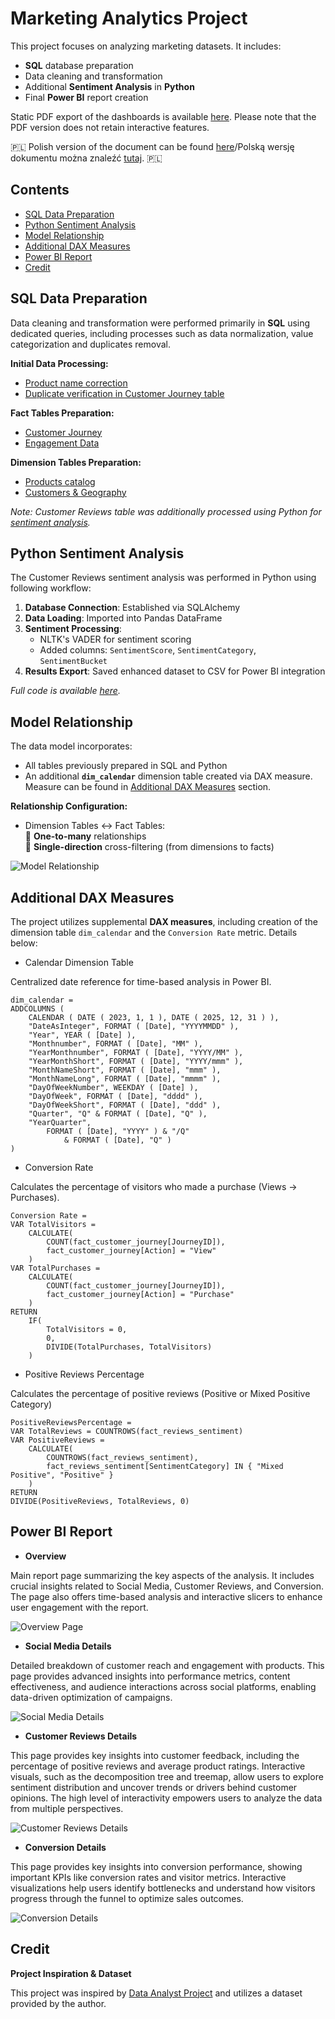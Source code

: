 # Marketing Analytics Project
This project focuses on analyzing marketing datasets. It includes:
- **SQL** database preparation
- Data cleaning and transformation
- Additional **Sentiment Analysis** in **Python**
- Final **Power BI** report creation

Static PDF export of the dashboards is available [here](/Marketing%20Analysis%20Report.pdf). Please note that the PDF version does not retain interactive features.

🇵🇱 Polish version of the document can be found [here](/README-PL.md)/Polską wersję dokumentu można znaleźć [tutaj](/README-PL.md). 🇵🇱
## Contents
- [SQL Data Preparation](#sql-data-preparation)
- [Python Sentiment Analysis](#python-sentiment-analysis)
- [Model Relationship](#model-relationship)
- [Additional DAX Measures](#additional-dax-measures)
- [Power BI Report](#power-bi-report)
- [Credit](#credit)

## SQL Data Preparation

Data cleaning and transformation were performed primarily in **SQL** using dedicated queries, including processes such as data normalization, value categorization and duplicates removal.

**Initial Data Processing:**
- [Product name correction](/Product%20Name%20Correction.sql)
- [Duplicate verification in Customer Journey table](/Checking%20Duplicates%20in%20Customer_Journey.sql)

**Fact Tables Preparation:**
- [Customer Journey](/fact%20Customer%20Journey%20Query.sql)
- [Engagement Data](/fact%20Engagement%20Data%20Query.sql)

**Dimension Tables Preparation:**
- [Products catalog](/dim%20Products%20Query.sql)
- [Customers & Geography](/dim%20Customers,%20Geography%20Query.sql)

*Note: Customer Reviews table was additionally processed using Python for [sentiment analysis](#python-sentiment-analysis).*

## Python Sentiment Analysis

The Customer Reviews sentiment analysis was performed in Python using following workflow:
1. **Database Connection**: Established via SQLAlchemy
2. **Data Loading**: Imported into Pandas DataFrame
3. **Sentiment Processing**:
   - NLTK's VADER for sentiment scoring
   - Added columns: `SentimentScore`, `SentimentCategory`, `SentimentBucket`
4. **Results Export**: Saved enhanced dataset to CSV for Power BI integration

*Full code is available [here](/sentiment_analysis.py).*

## Model Relationship
The data model incorporates:
- All tables previously prepared in SQL and Python
- An additional **`dim_calendar`** dimension table created via DAX measure. Measure can be found in [Additional DAX Measures](#additional-dax-measures) section.

**Relationship Configuration:**
- Dimension Tables ↔ Fact Tables:  
  🔗 **One-to-many** relationships  
  🔄 **Single-direction** cross-filtering (from dimensions to facts)

![Model Relationship](/images/Model%20Relationships.png)

## Additional DAX Measures
The project utilizes supplemental **DAX measures**, including creation of the dimension table `dim_calendar` and the `Conversion Rate` metric. Details below:

- Calendar Dimension Table

Centralized date reference for time-based analysis in Power BI. 
``` 
dim_calendar = 
ADDCOLUMNS (
    CALENDAR ( DATE ( 2023, 1, 1 ), DATE ( 2025, 12, 31 ) ),
    "DateAsInteger", FORMAT ( [Date], "YYYYMMDD" ),
    "Year", YEAR ( [Date] ),
    "Monthnumber", FORMAT ( [Date], "MM" ),
    "YearMonthnumber", FORMAT ( [Date], "YYYY/MM" ),
    "YearMonthShort", FORMAT ( [Date], "YYYY/mmm" ),
    "MonthNameShort", FORMAT ( [Date], "mmm" ),
    "MonthNameLong", FORMAT ( [Date], "mmmm" ),
    "DayOfWeekNumber", WEEKDAY ( [Date] ),
    "DayOfWeek", FORMAT ( [Date], "dddd" ),
    "DayOfWeekShort", FORMAT ( [Date], "ddd" ),
    "Quarter", "Q" & FORMAT ( [Date], "Q" ),
    "YearQuarter",
        FORMAT ( [Date], "YYYY" ) & "/Q"
            & FORMAT ( [Date], "Q" )
)
```

- Conversion Rate

Calculates the percentage of visitors who made a purchase (Views → Purchases).

```
Conversion Rate = 
VAR TotalVisitors = 
    CALCULATE(
        COUNT(fact_customer_journey[JourneyID]),
        fact_customer_journey[Action] = "View"
    )
VAR TotalPurchases = 
    CALCULATE(
        COUNT(fact_customer_journey[JourneyID]),
        fact_customer_journey[Action] = "Purchase"
    )
RETURN
    IF(
        TotalVisitors = 0,
        0,
        DIVIDE(TotalPurchases, TotalVisitors)
    )
```

- Positive Reviews Percentage

Calculates the percentage of positive reviews (Positive or Mixed Positive Category)

```
PositiveReviewsPercentage = 
VAR TotalReviews = COUNTROWS(fact_reviews_sentiment)
VAR PositiveReviews =
    CALCULATE(
        COUNTROWS(fact_reviews_sentiment),
        fact_reviews_sentiment[SentimentCategory] IN { "Mixed Positive", "Positive" }
    )
RETURN
DIVIDE(PositiveReviews, TotalReviews, 0)
```

## Power BI Report

- **Overview**

Main report page summarizing the key aspects of the analysis. It includes crucial insights related to Social Media, Customer Reviews, and Conversion. The page also offers time-based analysis and interactive slicers to enhance user engagement with the report.

![Overview Page](/images/Overview%20Page.png)

- **Social Media Details**

Detailed breakdown of customer reach and engagement with products. This page provides advanced insights into performance metrics, content effectiveness, and audience interactions across social platforms, enabling data-driven optimization of campaigns.

![Social Media Details](/images/Social%20Media%20Details.png)

- **Customer Reviews Details**

This page provides key insights into customer feedback, including the percentage of positive reviews and average product ratings. Interactive visuals, such as the decomposition tree and treemap, allow users to explore sentiment distribution and uncover trends or drivers behind customer opinions. The high level of interactivity empowers users to analyze the data from multiple perspectives.



![Customer Reviews Details](/images/Customer%20Reviews%20Details.png)

- **Conversion Details**

This page provides key insights into conversion performance, showing important KPIs like conversion rates and visitor metrics. Interactive visualizations help users identify bottlenecks and understand how visitors progress through the funnel to optimize sales outcomes.

![Conversion Details](/images/Conversion%20Details.png)

## Credit
**Project Inspiration & Dataset**

This project was inspired by [Data Analyst Project](https://github.com/aliahmad-1987/DataAnalystPortfolioProject_PBI_SQL_Python_MarketingAnalytics) and utilizes a dataset provided by the author.
